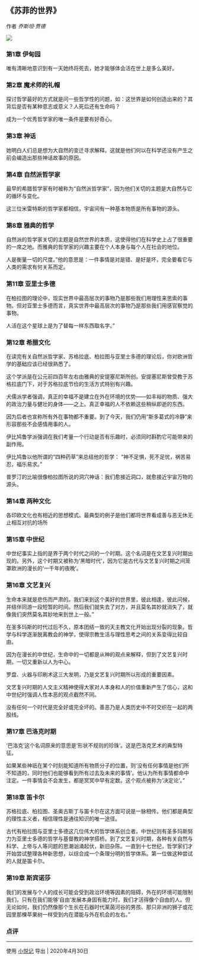 

## 《苏菲的世界》
作者 *乔斯坦·贾德*

![](https://wfqqreader-1252317822.image.myqcloud.com/cover/157/703157/t6_703157.jpg)

### 第1章 伊甸园

唯有清晰地意识到有一天她终将死去，她才能够体会活在世上是多么美好。

### 第2章 魔术师的礼帽

探讨哲学最好的方式就是问一些哲学性的问题，如：这世界是如何创造出来的？其背后是否有某种意志或意义？人死后还有生命吗？

成为一个优秀哲学家的唯一条件是要有好奇心。

### 第3章 神话

她明白人们总是想为大自然的变迁寻求解释。这就是他们何以在科学还没有产生之前会编造出那些神话故事的原因。

### 第4章 自然派哲学家

最早的希腊哲学家有时被称为“自然派哲学家”，因为他们关切的主题是大自然与它的循环与变化。

这三位米雷特斯的哲学家都相信，宇宙间有一种基本物质是所有事物的源头。

### 第8章 雅典的哲学

自然派的哲学家关切的主题是自然世界的本质，这使得他们在科学史上占了很重要的一席之地。而雅典的哲学家的兴趣主要在个人本身与每个人在社会的地位。

人是衡量一切的尺度。”他的意思是：一件事情是对是错、是好是坏，完全要看它与人类的需求有何关系而定。

### 第11章 亚里士多德

在柏拉图的理论中，现实世界中最高层次的事物乃是那些我们用理性来思索的事物。但对亚里士多德而言，真实世界中最高层次的事物乃是那些我们用感官察觉的事物。

人活在这个星球上是为了替每一样东西取名字。”

### 第12章 希腊文化

在读完有关自然派哲学家、苏格拉底、柏拉图与亚里士多德的理论后，你对欧洲哲学的基础应该已经很熟悉了。

这个学派是在公元前四百年左右由雅典的安提塞尼斯所创。安提塞尼斯曾受教于苏格拉底门下，对于苏格拉底节俭的生活方式特别有兴趣。

犬儒派学者强调，真正的幸福不是建立在外在环境的优势——如丰裕的物质、强大的政治力量与健壮的身体——之上。真正幸福的人不依赖这些稍纵即逝的东西。

因为后者也宣称所有外在事物都不重要。到了今天，我们仍用“斯多葛式的冷静”来形容那些不会感情用事的人。

伊比鸠鲁学派强调在我们考量一个行动是否有乐趣时，必须同时斟酌它可能带来的副作用。

伊比鸠鲁以他所谓的“四种药草”来总结他的哲学：    “神不足惧，死不足忧，祸苦易忍，福乐易求。”

普罗汀的比喻很像柏拉图所说的洞穴神话：我们愈接近洞口，就愈接近宇宙万物的源头。

### 第14章 两种文化

各印欧文化也有相近的思想模式。最典型的例子是他们都将世界看成善与恶无休无止相互对抗的场所

### 第15章 中世纪

中世纪事实上指的是界于两个时代之间的一个时期。这个名词是在文艺复兴时期出现的。另外，这个时期又被称为‘黑暗时代’，因为它是古代与文艺复兴时期之间笼罩欧洲的漫长的‘一千年的夜晚’。

### 第16章 文艺复兴

生命本来就是悲伤而严肃的。我们来到这个美好的世界里，彼此相逢，彼此问候，并结伴同游一段短暂的时间。然后我们就失去了对方，并且莫名其妙就消失了，就像我们突然莫名其妙地来到世上一般。”

在圣多玛斯的时代过后不久，原本团结一致的天主教文化开始出现分裂的现象。哲学与科学逐渐脱离教会的神学，使得宗教生活与理性思考之间的关系变得比较自由。

因为在漫长的中世纪，生命中的一切都是从神的观点来解释，但到了文艺复兴时期，一切又重新以人为中心。

罗盘、火器与印刷术这三大发明，乃是文艺复兴时期所以形成的重要因素。

文艺复兴时期的人文主义精神使得大家对人本身和人的价值重新产生了信心，这和中世纪时强调人性本恶的观点截然不同。

没有任何一个时代是完全好或完全坏的。善恶乃是人类历史中不时交织在一起的两股线。

### 第17章 巴洛克时期

‘巴洛克’这个名词原来的意思是‘形状不规则的珍珠’。这是巴洛克艺术的典型特征。

如果某些神祇在某个时刻能知道所有物质分子的位置，则‘没有任何事情是他们所不知道的，同时他们也能够看到所有过去及未来的事情’。他认为所有事情都命中注定。一件事情会不会发生，都是冥冥中早有定数。这个观点被称为‘决定论’。”

### 第18章 笛卡尔

苏格拉底、柏拉图、圣奥古斯丁与笛卡尔在这方面可说是一脉相传。他们都是典型的理性主义者，相信理性是通往知识的唯一途径。

古代有柏拉图与亚里士多德这几位伟大的哲学体系创立者。中世纪则有圣多玛斯努力为亚里士多德的哲学与基督教的神学搭桥。到了文艺复兴时期，各种有关自然与科学、上帝与人等问题的思潮汹涌起伏，新旧杂陈。一直到十七世纪，哲学家们才开始尝试整理各种新思想，以综合成一个条理分明的哲学体系。第一位做这种尝试的人就是笛卡尔。

### 第19章 斯宾诺莎

我们的发展与个人的成长可能会受到政治环境等因素的阻碍，外在的环境可能限制我们，只有在我们能够‘自由’发展本身固有能力时，我们才活得像个自由的人。但无论如何，我们仍然像那个生长在石器时代莱茵河谷的男孩、那只非洲的狮子或花园里那棵苹果树一样受到内在潜能与外在机会的左右。”

### 点评
 

---
使用  [小悦记](http://www.chengxiangqian.com/xiaoyueji)  导出 | 2020年4月30日 